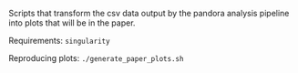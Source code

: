 Scripts that transform the csv data output by the pandora analysis pipeline into plots that will be in the paper.

Requirements: `singularity`

Reproducing plots: `./generate_paper_plots.sh`

